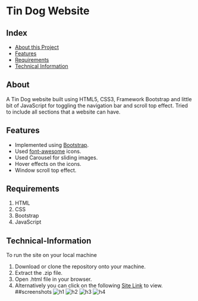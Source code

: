 
# Tin Dog Website
## Index
* [About this Project](#About)
* [Features](#Features)
* [Requirements](#Requirements)
* [Technical Information](#Technical-Information)
## About
A Tin Dog website built using HTML5, CSS3, Framework Bootstrap and little bit of JavaScript for toggling the navigation bar and scroll top effect. Tried to include all sections that a website can have.
## Features
* Implemented using [Bootstrap](https://getbootstrap.com/docs/5.1/getting-started/introduction/).
* Used [font-awesome](https://fontawesome.com/) icons.
* Used Carousel for sliding images. 
* Hover effects on the icons.
* Window scroll top effect.
## Requirements
1. HTML
2. CSS
3. Bootstrap
4. JavaScript
## Technical-Information
To run the site on your local machine
1. Download or clone the repository onto your machine.
2. Extract the .zip file.
3. Open .html file in your browser.
4. Alternatively you can click on the following [Site Link](https://harshada21lang.github.io/Mini-Project/) to view.
##screenshots
![h1](https://user-images.githubusercontent.com/71956809/132896685-2a89a875-ef5e-45b4-a616-4daa803deea9.png)
![h2](https://user-images.githubusercontent.com/71956809/132896702-744ac90b-ff93-4778-aef8-a1947f0918ba.png)
![h3](https://user-images.githubusercontent.com/71956809/132896709-548f1a6e-9757-4df1-a684-1557ec263e4f.png)
![h4](https://user-images.githubusercontent.com/71956809/132896727-5043a9db-ff01-4a7e-a21e-a93d064ef2d6.png)
